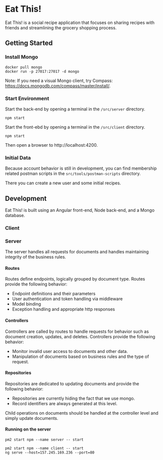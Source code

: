 # Eat This!

Eat This! is a social recipe application that focuses on sharing recipes with friends and streamlining the grocery shopping process.

## Getting Started

### Install Mongo

```
docker pull mongo
docker run -p 27017:27017 -d mongo
```

Note: If you need a visual Mongo client, try Compass: https://docs.mongodb.com/compass/master/install/.

### Start Environment

Start the back-end by opening a terminal in the `/src/server` directory.

```
npm start
```

Start the front-ebd by opening a terminal in the `/src/client` directory.

```
npm start
```

Then open a browser to http://localhost:4200.

### Initial Data

Because account behavior is still in development, you can find membership related postman scripts in the `src/tools/postman-scripts` directory.

There you can create a new user and some initial recipes.

## Development

Eat This! is built using an Angular front-end, Node back-end, and a Mongo database.

### Client


### Server

The server handles all requests for documents and handles maintaining integrity of the business rules.

#### Routes

Routes define endpoints, logically grouped by document type. Routes provide the following behavior:

- Endpoint definitions and their parameters
- User authentication and token handling via middleware
- Model binding
- Exception handling and appropriate http responses

#### Controllers

Controllers are called by routes to handle requests for behavior such as document creation, updates, and deletes. Controllers provide the following behavior:

- Monitor invalid user access to documents and other data.
- Manipulation of documents based on business rules and the type of request.

#### Repositories

Repositories are dedicated to updating documents and provide the following behavior:

- Repositories are currently hiding the fact that we use mongo.
- Record identifiers are always generated at this level.

Child operations on documents should be handled at the controller level and simply update documents.

#### Running on the server

```
pm2 start npm --name server -- start

pm2 start npm --name client -- start
ng serve --host=157.245.169.236 --port=80
```
